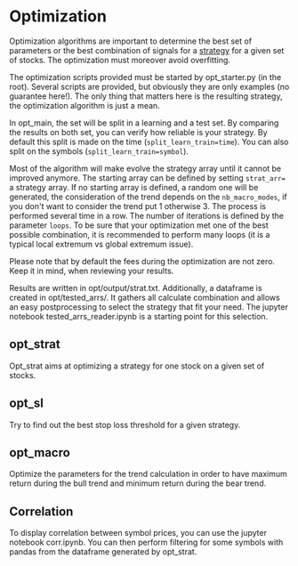 # Optimization
Optimization algorithms are important to determine the best set of parameters or the best combination of signals for a [strategy](https://github.com/psemdel/py-trading-bot/blob/main/docs/strategies.md) for a given set of stocks. The optimization must moreover avoid overfitting.

The optimization scripts provided must be started by opt_starter.py (in the root). Several scripts are provided, but obviously they are only examples (no guarantee here!). The only thing that matters here is the resulting strategy, the optimization algorithm is just a mean.

In opt_main, the set will be split in a learning and a test set. By comparing the results on both set, you can verify how reliable is your strategy. By default this split is made on the time (`split_learn_train=time`). You can also split on the symbols (`split_learn_train=symbol`).

Most of the algorithm will make evolve the strategy array until it cannot be improved anymore. The starting array can be defined by setting `strat_arr=` a strategy array. If no starting array is defined, a random one will be generated, the consideration of the trend depends on the `nb_macro_modes`, if you don't want to consider the trend put 1 otherwise 3. The process is performed several time in a row. The number of iterations is defined by the parameter `loops`. To be sure that your optimization met one of the best possible combination, it is recommended to perform many loops (it is a typical local extremum vs global extremum issue). 

Please note that by default the fees during the optimization are not zero. Keep it in mind, when reviewing your results.

Results are written in opt/output/strat.txt. Additionally, a dataframe is created in opt/tested_arrs/. It gathers all calculate combination and allows an easy postprocessing to select the strategy that fit your need. The jupyter notebook tested_arrs_reader.ipynb is a starting point for this selection.

## opt_strat
Opt_strat aims at optimizing a strategy for one stock on a given set of stocks.

## opt_sl
Try to find out the best stop loss threshold for a given strategy.

## opt_macro
Optimize the parameters for the trend calculation in order to have maximum return during the bull trend and minimum return during the bear trend.

## Correlation
To display correlation between symbol prices, you can use the jupyter notebook corr.ipynb. You can then perform filtering for some symbols with pandas from the dataframe generated by opt_strat.
